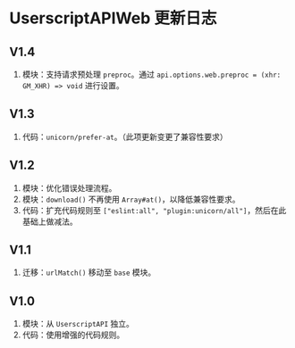 # UserscriptAPIWeb 更新日志

## V1.4

1. 模块：支持请求预处理 `preproc`。通过 `api.options.web.preproc = (xhr: GM_XHR) => void` 进行设置。

## V1.3

1. 代码：`unicorn/prefer-at`。（此项更新变更了兼容性要求）

## V1.2

1. 模块：优化错误处理流程。
2. 模块：`download()` 不再使用 `Array#at()`，以降低兼容性要求。
3. 代码：扩充代码规则至 `["eslint:all", "plugin:unicorn/all"]`，然后在此基础上做减法。

## V1.1

1. 迁移：`urlMatch()` 移动至 `base` 模块。

## V1.0

1. 模块：从 `UserscriptAPI` 独立。
2. 代码：使用增强的代码规则。

